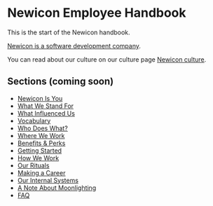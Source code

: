 # Newicon Employee Handbook

This is the start of the Newicon handbook.

[Newicon is a software development company](https://newicon.net).

You can read about our culture on our culture page [Newicon culture](https://newicon.net/culture).

## Sections (coming soon)

* [Newicon Is You]()
* [What We Stand For](https://github.com/newicon/handbook/blob/master/what-we-stand-for.md)
* [What Influenced Us](https://github.com/newicon/handbook/blob/master/what-influenced-us.md)
* [Vocabulary](https://github.com/newicon/handbook/blob/master/vocabulary.md)
* [Who Does What?](https://github.com/newicon/handbook/blob/master/orgchart.md)
* [Where We Work](https://github.com/newicon/handbook/blob/master/where-we-work.md)
* [Benefits & Perks](https://github.com/newicon/handbook/blob/master/benefits-and-perks.md)
* [Getting Started](https://github.com/newicon/handbook/blob/master/getting-started.md)
* [How We Work](https://github.com/newicon/handbook/blob/master/how-we-work.md)
* [Our Rituals](https://github.com/newicon/handbook/blob/master/our-rituals.md)
* [Making a Career](https://github.com/newicon/handbook/blob/master/making-a-career.md)
* [Our Internal Systems](https://github.com/newicon/handbook/blob/master/our-internal-systems.md)
* [A Note About Moonlighting](https://github.com/newicon/handbook/blob/master/moonlighting.md)
* [FAQ](https://github.com/newicon/handbook/blob/master/faq.md)
